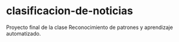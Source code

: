 # clasificacion-de-noticias
Proyecto final de la clase Reconocimiento de patrones y aprendizaje automatizado.
